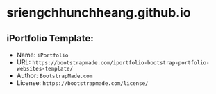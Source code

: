 # sriengchhunchheang.github.io

## iPortfolio Template:
- Name: `iPortfolio`
- URL: `https://bootstrapmade.com/iportfolio-bootstrap-portfolio-websites-template/`
- Author: `BootstrapMade.com`
- License: `https://bootstrapmade.com/license/`
